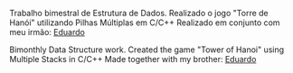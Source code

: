Trabalho bimestral de Estrutura de Dados.
Realizado o jogo "Torre de Hanói" utilizando Pilhas Múltiplas em C/C++
Realizado em conjunto com meu irmão: [Eduardo](https://github.com/Eduardo-Carbonari-Silva)

Bimonthly Data Structure work.
Created the game "Tower of Hanoi" using Multiple Stacks in C/C++
Made together with my brother: [Eduardo](https://github.com/Eduardo-Carbonari-Silva)
